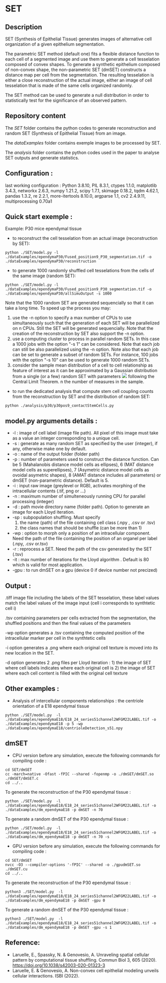 
# SET 

## Description
SET (Synthesis of Epithelial Tissue) generates images of alternative cell organization of a given epithelium segmentation.

The parametric SET method (default one) fits a flexible distance function to each cell of a segmented image and use them to generate a cell tesselation composed of convex shapes. To generate a synthetic epithelium composed of non-convex shape, the non-parametric SET (dmSET) constructs a distance map per cell from the segmentation.
The resulting tesselation is either a close reconstruction of the actual image, either an image of cell tesselation that is made of the same cells organized randomly.

The SET method can be used to generate a null distribution in order to statistically test for the significance of an observed pattern.

## Repository content

The *SET* folder contains the python codes to generate reconstruction and random SET (Synthesis of Epithelial Tissue) from an image.

The *dataExamples* folder contains exemple images to be processed by SET.

The *analysis* folder contains the python codes used in the paper to analyse SET outputs and generate statistics.


## Configuration : 
last working configuration : 
Python 3.8.10, PIL 8.3.1, ctypes 1.1.0, matplotlib 3.4.3, networkx 2.6.3, numpy 1.21.2, scipy 1.7.1, skimage 0.18.2, tqdm 4.62.1, pandas 1.3.2, re 2.2.1, more-itertools 8.10.0, argparse 1.1, cv2 2.4.9.11, multiprocessing 0.70a1








## Quick start exemple : 
Example: P30 mice ependymal tissue
* to reconstruct the cell tesselation from an actual image (reconstruction by SET): 

```
python ./SET/model.py -l ./dataExamples/ependymaP30/Fused_position9_P30_segmentation.tif -o ./dataExamples/ependymaP30/reconstruction 
```

* to generate 1000 randomly shuffled cell tesselations from the cells of the same image (random SET):


```
python ./SET/model.py -l ./dataExamples/ependymaP30/Fused_position9_P30_segmentation.tif -o ./dataExamples/ependymaP30/allSimuOutput -s 1000
```

Note that the 1000 random SET are generated sequencially so that it can take a long time. To speed up the process you may: 
1. use the -n option to specify a max number of CPUs to use simultaneously such that the generation of each SET will be parallelized on n CPUs. Still the SET will be generated sequencially. Note that the creation of the reconstruction by SET also support the -n option. 
2. use a computing cluster to process in parallel random SETs. In this case a 1000 jobs with the option "-s 1" can be considered. Note that each job can still be also parallelized using the -n option. Note also that each job can be set to generate a subset of random SETs. For instance, 100 jobs with the option "-s 10" can be used to generate 1000 random SETs.  
3. consider the sample mean distribution of a cell to cell relationship as feature of interest as it can be approximated by a Gaussian distribution from a single (or a few) random SET with parameters <img src="http://latex.codecogs.com/svg.latex?(\mu,\frac{\sigma}{\sqrt{n}})" border="0"/> following the Central Limit Theorem. n the number of measures in the sample.

* to run the dedicated analysis that compute stem cell coupling counts from the reconstruction by SET and the distribution of random SET:

```
python ./analysis/p30/p30pos9_contactStemCells.py
```

## model.py arguments details : 

* -l : image of cell label (image file path). All pixel of this image must take as a value an integer corresponding to a unique cell.
* -s : generate as many random SET as specified by the user (integer), if any, otherwise make one by default.
* -o : name of the output folder (folder path)
* -p : number of parameters used to construct the distance function. Can be 5 (Mahalanobis distance model cells as ellipses), 6 (MAT distance model cells as superellipses), 7 (Asymetric distance model cells as ovoidal asymetric shapes), 8 (AMAT distance includes all parameters) or dmSET (non-parametric distance). Default is 5.
* -i : input raw image (greylevel or RGB), activates morphing of the intracellular contents (.tif, png or ...)
* -n : maximum number of simulteneously running CPU for parallel processing (integer)
* -d : path movie directory name (folder path). Option to generate an image for each Lloyd iteration.
* -sp : subpopulation shuffling. Must specify 
	 1) the name (path) of the file containing cell class (.npy , .csv or .tsv) 
	 2) the class names that should be shuffle (can be more than 1)
* -wp : option to morph only a position of an intracellular component. Need the path of the file containing the position of an organel per label (.npy, .csv or.tsv)
* -r : reprocess a SET. Need the path of the csv generated by the SET (.tsv)
* -it : max number of iterations for the Lloyd algorithm . Default is 80 which is valid for most application.
* -gpu : to run dmSET on a gpu (device 0 if device number not precized)

## Output : 
.tiff image file including the labels of the SET tesselation, these label values match the label values of the image input (cell i corresponds to synthtetic cell i)

.tsv containing parameters per cells extracted from the segmentation, the shuffled positions and then the final values of the parameters

-wp option generates a .tsv containing the computed position of the intracellular marker per cell in the synthtetic cells

-i option generates a .png where each original cell texture is moved into its new location in the SET.

-d option generates 2 .png files per Lloyd iteration : 
	1) the image of SET where cell labels indicates where each original cell is
	2) the image of SET where each cell content is filled with the original cell texture



## Other examples : 

* Analysis of intercellular components relationships : the centriole orientation of a E18 ependymal tissue

```
python ./SET/model.py  -l ./dataExamples/ependymaE18/E18_24_series51channel2WFGM22LABEL.tif -o ./dataExamples/ependymaE18 -p 5 -wp ./dataExamples/ependymaE18/centrioleDetection_s51.npy
```

## dmSET

* CPU version
before any simulation, execute the following commands for compiling code :
```
cd SET/dmSET
cc -march=native -Ofast -fPIC --shared -fopenmp -o ./dmSET/dmSET.so ./dmSET/dmSET.c
cd ../..
```

To generate the reconstruction of the P30 ependymal tissue : 
```
python ./SET/model.py  -l ./dataExamples/ependymaE18/E18_24_series51channel2WFGM22LABEL.tif -o ./dataExamples/dm_ependymaE18 -p dmSET -n 70
```

To generate a random dmSET of the P30 ependymal tissue : 
```
python ./SET/model.py  -l ./dataExamples/ependymaE18/E18_24_series51channel2WFGM22LABEL.tif -o ./dataExamples/dm_ependymaE18 -p dmSET -n 70 -s
```
* GPU version 
before any simulation, execute the following commands for compiling code :
```
cd SET/dmSET
nvcc -O3 --compiler-options '-fPIC' --shared -o ./gpudmSET.so ./dmSET.cu
cd ../..
```

To generate the reconstruction of the P30 ependymal tissue :
```
python3 ./SET/model.py  -l ./dataExamples/ependymaE18/E18_24_series51channel2WFGM22LABEL.tif -o ./dataExamples/dm_ependymaE18 -p dmSET -gpu 0 
```

To generate a random dmSET of the P30 ependymal tissue :
```
python3 ./SET/model.py  -l ./dataExamples/ependymaE18/E18_24_series51channel2WFGM22LABEL.tif -o ./dataExamples/dm_ependymaE18 -p dmSET -gpu -s 1 
```



## Reference: 

* Laruelle, E., Spassky, N. & Genovesio, A. Unraveling spatial cellular pattern by computational tissue shuffling. Commun Biol 3, 605 (2020). https://doi.org/10.1038/s42003-020-01323-3
* Laruelle, E. & Genovesio, A. Non-convex cell epithelial modeling unveils cellular interactions. ISBI (2022).

